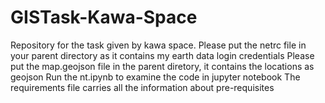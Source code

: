 # GISTask-Kawa-Space
Repository for the task given by kawa space.
Please put the netrc file in your parent directory as it contains my earth data login credentials
Please put the map.geojson file in the parent diretory, it contains the locations as geojson
Run the nt.ipynb to examine the code in jupyter notebook
The requirements file carries all the information about pre-requisites
